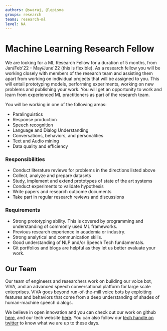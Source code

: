 ```yaml
---
authors: @swaraj, @lepisma
groups: research
teams: research-ml
level: NA
---
```


# Machine Learning Research Fellow

We are looking for a ML Research Fellow for a duration of 5 months, from
Jan/Feb'22 - May/June'22 (this is flexible). As a research fellow you will be
working closely with members of the research team and assisting them apart from
working on individual projects that will be assigned to you. This will entail
prototyping models, performing experiments, working on new problems and
publishing your work. You will get an opportunity to work and learn from
experienced ML practitioners as part of the research team.

You will be working in one of the following areas:

+ Paralinguistics
+ Response production
+ Speech recognition
+ Language and Dialog Understanding
+ Conversations, behaviors, and personalities
+ Text and Audio mining
+ Data quality and efficiency

### Responsibilities 

+ Conduct literature reviews for problems in the directions listed above
+ Collect, analyze and prepare datasets
+ Study, implement and extend prototypes of state of the art systems
+ Conduct experiments to validate hypothesis 
+ Write papers and research outcome documents
+ Take part in regular research reviews and discussions

### Requirements

+ Strong prototyping ability. This is covered by programming and understanding
  of commonly used ML frameworks.
+ Previous research experience in academia or industry.
+ Strong analytical and communication skills.
+ Good understanding of NLP and/or Speech Tech fundamentals.
+ Git portfolios and blogs are helpful as they let us better evaluate your work.

## Our Team

Our team of engineers and researchers work on building our voice bot, VIVA, and
an advanced speech conversational platform for large scale enterprises. VIVA
goes beyond run-of-the-mill voice bots by exploiting features and behaviors that
come from a deep understanding of shades of human-machine speech dialogs.

We believe in open innovation and you can check out our work on github [here](https://github.com/skit-ai), and
our tech website [here](https://tech.skit.ai/). You can also follow our [tech handle on twitter](https://twitter.com/SkitTech/) to know
what we are up to these days.
